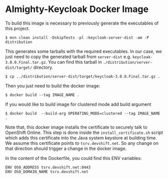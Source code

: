 

# Almighty-Keycloak Docker Image

To build this image is necessary to previously generate the executables of this
project.

`$ mvn clean install -DskipTests -pl :keycloak-server-dist -am -P distribution`

This generates some tarballs with the required executables. In our case, we just
need to copy the generated tarball from `server-dist` e.g. `keycloak-3.0.0.Final.tar.gz`.
You can find this tarball in `./distribution/server-dist/target/` directory.

`$ cp ../distribution/server-dist/target/keycloak-3.0.0.Final.tar.gz .`

Then you just need to build the docker image:

`$ docker build --tag IMAGE_NAME .`

If you would like to build image for clustered mode add build argument

`$ docker build  --build-arg OPERATING_MODE=clustered --tag IMAGE_NAME .`

Note that, this docker image installs the certificate to securely talk to OpenShift Online.
This step is done inside the `install_certificate.sh` script which adds this
certificate into the Java system keystore at building time. We assume this certificate
points to `tsrv.devshift.net`. So any change on that direction should trigger a
change in the docker image.

In the content of the Dockerfile, you could find this ENV variables:
```
ENV OSO_ADDRESS tsrv.devshift.net:8443
ENV OSO_DOMAIN_NAME tsrv.devshift.net
```

